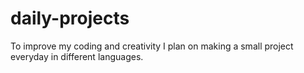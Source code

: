 # daily-projects
To improve my coding and creativity I plan on making a small project everyday in different languages.
